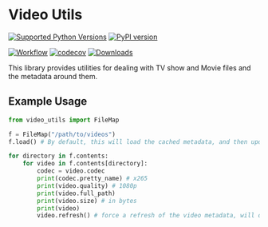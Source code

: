 # Video Utils

[![Supported Python Versions](https://img.shields.io/pypi/pyversions/video_utils)](https://pypi.org/project/video_utils/) [![PyPI version](https://badge.fury.io/py/video_utils.svg)](https://badge.fury.io/py/video_utils)

[![Workflow](https://github.com/justin8/video_utils/actions/workflows/workflow.yml/badge.svg)](https://github.com/justin8/video_utils/actions/workflows/workflow.yml)
[![codecov](https://codecov.io/gh/justin8/video_utils/branch/master/graph/badge.svg)](https://codecov.io/gh/justin8/video_utils)
[![Downloads](https://pepy.tech/badge/video_utils/month)](https://pepy.tech/project/video_utils)

This library provides utilities for dealing with TV show and Movie files and the metadata around them.

## Example Usage

```python
from video_utils import FileMap

f = FileMap("/path/to/videos")
f.load() # By default, this will load the cached metadata, and then update files that have changed in size

for directory in f.contents:
    for video in f.contents[directory]:
        codec = video.codec
        print(codec.pretty_name) # x265
        print(video.quality) # 1080p
        print(video.full_path)
        print(video.size) # in bytes
        print(video)
        video.refresh() # force a refresh of the video metadata, will only occur if filesize has changed.
```
